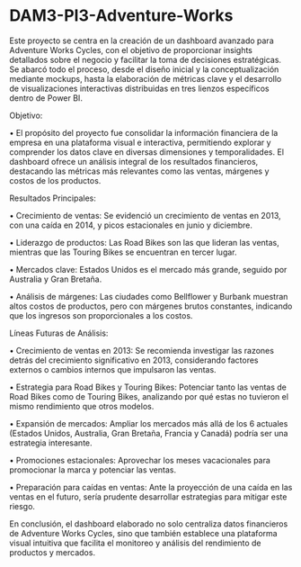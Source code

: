 # DAM3-PI3-Adventure-Works

Este proyecto se centra en la creación de un dashboard avanzado para Adventure Works Cycles, con el objetivo de proporcionar insights detallados sobre el negocio y facilitar la toma de decisiones estratégicas. 
Se abarcó todo el proceso, desde el diseño inicial y la conceptualización mediante mockups, hasta la elaboración de métricas clave y el desarrollo de visualizaciones interactivas distribuidas en tres lienzos específicos dentro de Power BI.

Objetivo:

• El propósito del proyecto fue consolidar la información financiera de la empresa en una plataforma visual e interactiva, permitiendo explorar y comprender los datos clave en diversas dimensiones y temporalidades. El dashboard ofrece un análisis integral de los resultados financieros, destacando las métricas más relevantes como las ventas, márgenes y costos de los productos.

Resultados Principales:

• Crecimiento de ventas: Se evidenció un crecimiento de ventas en 2013, con una caída en 2014, y picos estacionales en junio y diciembre.

• Liderazgo de productos: Las Road Bikes son las que lideran las ventas, mientras que las Touring Bikes se encuentran en tercer lugar.

• Mercados clave: Estados Unidos es el mercado más grande, seguido por Australia y Gran Bretaña.

• Análisis de márgenes: Las ciudades como Bellflower y Burbank muestran altos costos de productos, pero con márgenes brutos constantes, indicando que los ingresos son proporcionales a los costos.

Líneas Futuras de Análisis:

• Crecimiento de ventas en 2013: Se recomienda investigar las razones detrás del crecimiento significativo en 2013, considerando factores externos o cambios internos que impulsaron las ventas.

• Estrategia para Road Bikes y Touring Bikes: Potenciar tanto las ventas de Road Bikes como de Touring Bikes, analizando por qué estas no tuvieron el mismo rendimiento que otros modelos.

• Expansión de mercados: Ampliar los mercados más allá de los 6 actuales (Estados Unidos, Australia, Gran Bretaña, Francia y Canadá) podría ser una estrategia interesante.

• Promociones estacionales: Aprovechar los meses vacacionales para promocionar la marca y potenciar las ventas.

• Preparación para caídas en ventas: Ante la proyección de una caída en las ventas en el futuro, sería prudente desarrollar estrategias para mitigar este riesgo.

En conclusión, el dashboard elaborado no solo centraliza datos financieros de Adventure Works Cycles, sino que también establece una plataforma visual intuitiva que facilita el monitoreo y análisis del rendimiento de productos y mercados.
